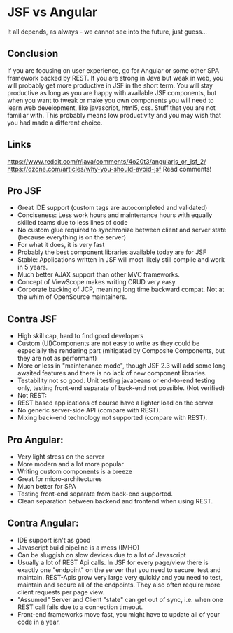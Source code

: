 # JSF vs Angular

It all depends, as always - we cannot see into the future, just guess... 

## Conclusion
If you are focusing on user experience, go for Angular or some other SPA framework backed by REST.
If you are strong in Java but weak in web, you will probably get more productive in JSF in the short term.
You will stay productive as long as you are happy with available JSF components, but when you want to tweak or make you own components you will need to learn
web development, like javascript, html5, css. Stuff that you are not familiar with. This probably means low productivity and you may wish that you had made a different choice.  

## Links
<https://www.reddit.com/r/java/comments/4o20t3/angularjs_or_jsf_2/>
<https://dzone.com/articles/why-you-should-avoid-jsf> Read comments!

## Pro JSF
* Great IDE support (custom tags are autocompleted and validated)
* Conciseness: Less work hours and maintenance hours with equally skilled teams due to less lines of code
* No custom glue required to synchronize between client and server state (because everything is on the server)
* For what it does, it is very fast
* Probably the best component libraries available today are for JSF
* Stable: Applications written in JSF will most likely still compile and work in 5 years.
* Much better AJAX support than other MVC frameworks.
* Concept of ViewScope makes writing CRUD very easy.
* Corporate backing of JCP, meaning long time backward compat. Not at the whim of OpenSource maintainers.

## Contra JSF
* High skill cap, hard to find good developers
* Custom (UI)Components are not easy to write as they could be especially the rendering part (mitigated by Composite Components, but they are not as performant)
* More or less in "maintenance mode", though JSF 2.3 will add some long awaited features and there is no lack of new component libraries.
* Testability not so good. Unit testing javabeans or end-to-end testing only, testing front-end separate of back-end not possible. (Not verified)
* Not REST:
* REST based applications of course have a lighter load on the server
* No generic server-side API (compare with REST).
* Mixing back-end technology not supported (compare with REST).

## Pro Angular:
* Very light stress on the server
* More modern and a lot more popular
* Writing custom components is a breeze
* Great for micro-architectures
* Much better for SPA
* Testing front-end separate from back-end supported.
* Clean separation between backend and frontend when using REST.

## Contra Angular:
* IDE support isn't as good
* Javascript build pipeline is a mess (IMHO)
* Can be sluggish on slow devices due to a lot of Javascript
* Usually a lot of REST Api calls. In JSF for every page/view there is exactly one "endpoint" on the server that you need to secure, test and maintain. REST-Apis grow very large very quickly and you need to test, maintain and secure all of the endpoints. They also often require more client requests per page view.
* "Assumed" Server and Client "state" can get out of sync, i.e. when one REST call fails due to a connection timeout.
* Front-end frameworks move fast, you might have to update all of your code in a year.
